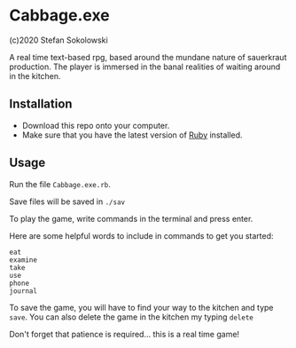 # Cabbage.exe
(c)2020 Stefan Sokolowski

A real time text-based rpg, based around the mundane nature of sauerkraut production. The player is immersed in the banal realities of waiting around in the kitchen.

## Installation
- Download this repo onto your computer.
- Make sure that you have the latest version of <a href="https://www.ruby-lang.org/en/documentation/installation/">Ruby</a> installed.

## Usage
Run the file ```Cabbage.exe.rb```. 

Save files will be saved in ```./sav```

To play the game, write commands in the terminal and press enter.

Here are some helpful words to include in commands to get you started:
```
eat
examine
take
use
phone
journal
```

To save the game, you will have to find your way to the kitchen and type ```save```. You can also delete the game in the kitchen my typing ```delete```

Don't forget that patience is required... this is a real time game!
